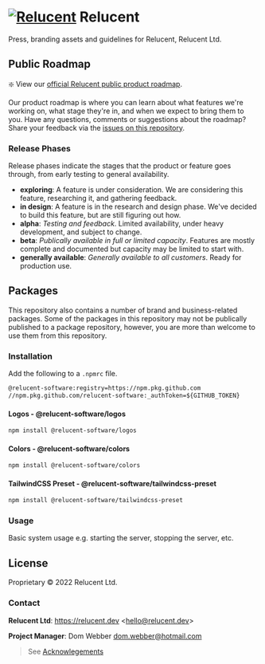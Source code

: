# [![Relucent](./assets/relucent-grainy-gradient-logo.png)](https://relucent.dev) Relucent

Press, branding assets and guidelines for Relucent, Relucent Ltd.

## Public Roadmap

❇️ View our [official Relucent public product roadmap](https://github.com/orgs/Relucent-Software/projects/3).

Our product roadmap is where you can learn about what features we're working
on, what stage they're in, and when we expect to bring them to you. Have any
questions, comments or suggestions about the roadmap? Share your feedback
via the [issues on this repository](https://github.com/Relucent-Software/business/issues).

### Release Phases

Release phases indicate the stages that the product or feature goes through,
from early testing to general availability.

- **exploring**: A feature is under consideration. We are considering this
  feature, researching it, and gathering feedback.
- **in design**: A feature is in the research and design phase. We've decided
  to build this feature, but are still figuring out how.
- **alpha**: *Testing and feedback*. Limited availability, under heavy
  development, and subject to change.
- **beta**: *Publically available in full or limited capacity*. Features are
  mostly complete and documented but capacity may be limited to start with.
- **generally available**: *Generally available to all customers*. Ready for
  production use.

## Packages

This repository also contains a number of brand and business-related packages.
Some of the packages in this repository may not be publically published to a
package repository, however, you are more than welcome to use them from this
repository.

### Installation

Add the following to a ```.npmrc``` file.

```txt
@relucent-software:registry=https://npm.pkg.github.com
//npm.pkg.github.com/relucent-software:_authToken=${GITHUB_TOKEN}
```

#### Logos - @relucent-software/logos

```bash
npm install @relucent-software/logos
```

#### Colors - @relucent-software/colors

```bash
npm install @relucent-software/colors
```

#### TailwindCSS Preset - @relucent-software/tailwindcss-preset

```bash
npm install @relucent-software/tailwindcss-preset
```

### Usage

Basic system usage e.g. starting the server, stopping the server, etc.

## License

Proprietary &copy; 2022 Relucent Ltd.

### Contact

**Relucent Ltd**: <https://relucent.dev> <<hello@relucent.dev>>

**Project Manager**: Dom Webber <dom.webber@hotmail.com>

> See [Acknowlegements](ACKNOWLEDGEMENTS.md)
